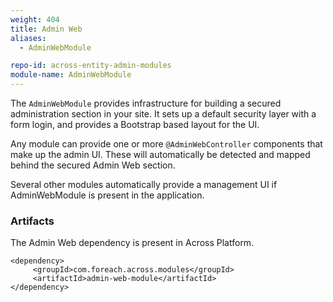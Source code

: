 ```yaml
---
weight: 404
title: Admin Web
aliases:
  - AdminWebModule

repo-id: across-entity-admin-modules
module-name: AdminWebModule
---
```


The `AdminWebModule` provides infrastructure for building a secured
administration section in your site. It sets up a default security layer
with a form login, and provides a Bootstrap based layout for the UI.

<!--more-->

Any module can provide one or more `@AdminWebController` components that
make up the admin UI. These will automatically be detected and mapped
behind the secured Admin Web section.

Several other modules automatically provide a management UI if
AdminWebModule is present in the application.

### Artifacts

The Admin Web dependency is present in Across Platform.

    <dependency>
         <groupId>com.foreach.across.modules</groupId>
         <artifactId>admin-web-module</artifactId>
    </dependency>
